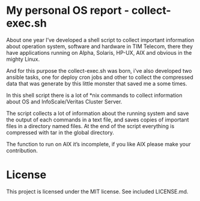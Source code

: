 # My personal OS report - collect-exec.sh

About one year I’ve developed a shell script to collect important information about operation system, software and hardware in TIM Telecom, there they have applications running on Alpha, Solaris, HP-UX, AIX and obvious in the mighty Linux.

And for this purpose the collect-exec.sh was born, i’ve also developed two ansible tasks, one for deploy cron jobs and other to collect the compressed data that was generate by this little monster that saved me a some times.

In this shell script there is a lot of *nix commands to collect information about OS and InfoScale/Veritas Cluster Server.

The script collects a lot of information about the running system and save the output of each commands in a text file, and saves copies of important files in a directory named files. At the end of the script everything is compressed with tar in the global directory.

The function to run on AIX it’s incomplete, if you like AIX please make your contribution.

# License
This project is licensed under the MIT license. See included LICENSE.md.